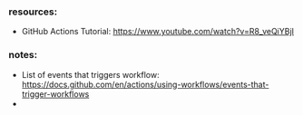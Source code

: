 ### resources:
* GitHub Actions Tutorial: https://www.youtube.com/watch?v=R8_veQiYBjI

### notes: 
*  List of events that triggers workflow: https://docs.github.com/en/actions/using-workflows/events-that-trigger-workflows
* 